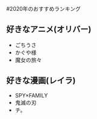 #2020年のおすすめランキング



## 好きなアニメ(オリバー)

- ごちうさ
- かぐや様
- 魔女の旅々

## 好きな漫画(レイラ)

- SPY×FAMILY
- 鬼滅の刃
- チ。

